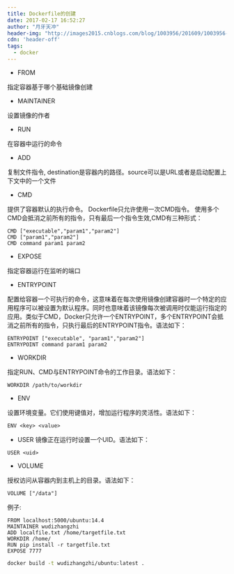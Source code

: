 ```yaml
---
title: Dockerfile的创建
date: 2017-02-17 16:52:27
author: "月牙天冲"
header-img: "http://images2015.cnblogs.com/blog/1003956/201609/1003956-20160929094610156-2054520507.png"
cdn: 'header-off'
tags:
  - docker
---
```



* FROM <image name>

指定容器基于哪个基础镜像创建


* MAINTAINER <author name>

设置镜像的作者


* RUN <commend>

在容器中运行的命令


* ADD <src> <destination>

复制文件指令, destination是容器内的路径。source可以是URL或者是启动配置上下文中的一个文件


* CMD

提供了容器默认的执行命令。 Dockerfile只允许使用一次CMD指令。 使用多个CMD会抵消之前所有的指令，只有最后一个指令生效,CMD有三种形式：
```
CMD ["executable","param1","param2"]
CMD ["param1","param2"]
CMD command param1 param2
```


* EXPOSE <port>

指定容器运行在监听的端口


* ENTRYPOINT

配置给容器一个可执行的命令，这意味着在每次使用镜像创建容器时一个特定的应用程序可以被设置为默认程序。同时也意味着该镜像每次被调用时仅能运行指定的应用。类似于CMD，Docker只允许一个ENTRYPOINT，多个ENTRYPOINT会抵消之前所有的指令，只执行最后的ENTRYPOINT指令。语法如下：
```
ENTRYPOINT ["executable", "param1","param2"]
ENTRYPOINT command param1 param2
```


* WORKDIR

指定RUN、CMD与ENTRYPOINT命令的工作目录。语法如下：

```
WORKDIR /path/to/workdir
```


* ENV

设置环境变量。它们使用键值对，增加运行程序的灵活性。语法如下：

```
ENV <key> <value>
```


* USER
镜像正在运行时设置一个UID。语法如下：

```
USER <uid>
```


* VOLUME

授权访问从容器内到主机上的目录。语法如下：

```
VOLUME ["/data"]
```

例子:
```
FROM localhost:5000/ubuntu:14.4
MAINTAINER wudizhangzhi
ADD localfile.txt /home/targetfile.txt
WORKDIR /home/
RUN pip install -r targetfile.txt
EXPOSE 7777
```
```bash
docker build -t wudizhangzhi/ubuntu:latest .
```
